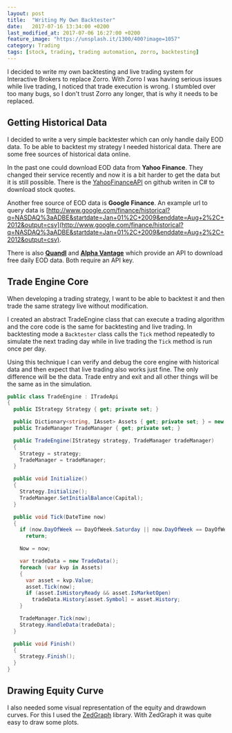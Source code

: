 ```yaml
---
layout: post
title:  "Writing My Own Backtester"
date:   2017-07-16 13:34:00 +0200
last_modified_at: 2017-07-06 16:27:00 +0200
feature_image: "https://unsplash.it/1300/400?image=1057"
category: Trading
tags: [stock, trading, trading automation, zorro, backtesting]
---
```


I decided to write my own backtesting and live trading system for Interactive
Brokers to replace Zorro. With Zorro I was having serious issues while live
trading, I noticed that trade execution is wrong. I stumbled over too many bugs,
so I don't trust Zorro any longer, that is why it needs to be replaced.

<!-- more -->

## Getting Historical Data

I decided to write a very simple backtester which can only handle daily EOD
data. To be able to backtest my strategy I needed historical data. There
are some free sources of historical data online.

In the past one could download EOD data from **Yahoo Finance**. They changed
their service recently and now it is a bit harder to get the data but it is
still possible. There is the
[YahooFinanceAPI](https://github.com/dennislwy/YahooFinanceAPI) on github
writen in C# to download stock quotes.

Another free source of EOD data is **Google Finance**. An example url to query data is
[http://www.google.com/finance/historical?q=NASDAQ%3aADBE&startdate=Jan+01%2C+2009&enddate=Aug+2%2C+2012&output=csv](http://www.google.com/finance/historical?q=NASDAQ%3aADBE&startdate=Jan+01%2C+2009&enddate=Aug+2%2C+2012&output=csv).

There is also [**Quandl**](https://www.quandl.com/) and [**Alpha
Vantage**](https://www.alphavantage.co/) which provide an API to download free
daily EOD data. Both require an API key.

## Trade Engine Core

When developing a trading strategy, I want to be able to backtest it and then
trade the same strategy live without modification.

I created an abstract TradeEngine class that can execute a trading algorithm and
the core code is the same for backtesting and live trading. In backtesting mode
a `Backtester` class calls the `Tick` method repeatedly to simulate the next
trading day while in live trading the `Tick` method is run once per day.

Using this technique I can verify and debug the core engine with historical data
and then expect that live trading also works just fine. The only difference will
be the data. Trade entry and exit and all other things will be the same as in
the simulation.

```csharp
public class TradeEngine : ITradeApi
{
  public IStrategy Strategy { get; private set; }

  public Dictionary<string, IAsset> Assets { get; private set; } = new Dictionary<string, IAsset>();
  public TradeManager TradeManager { get; private set; }

  public TradeEngine(IStrategy strategy, TradeManager tradeManager)
  {
    Strategy = strategy;
    TradeManager = tradeManager;
  }

  public void Initialize()
  {
    Strategy.Initialize();
    TradeManager.SetInitialBalance(Capital);
  }

  public void Tick(DateTime now)
  {
    if (now.DayOfWeek == DayOfWeek.Saturday || now.DayOfWeek == DayOfWeek.Sunday)
      return;

    Now = now;

    var tradeData = new TradeData();
    foreach (var kvp in Assets)
    {
      var asset = kvp.Value;
      asset.Tick(now);
      if (asset.IsHistoryReady && asset.IsMarketOpen)
        tradeData.History[asset.Symbol] = asset.History;
    }

    TradeManager.Tick(now);
    Strategy.HandleData(tradeData);
  }

  public void Finish()
  {
    Strategy.Finish();
  }
}
```

## Drawing Equity Curve

I also needed some visual representation of the equity and drawdown curves. For
this I used the [ZedGraph](https://github.com/ZedGraph/ZedGraph) library. With
ZedGraph it was quite easy to draw some plots.